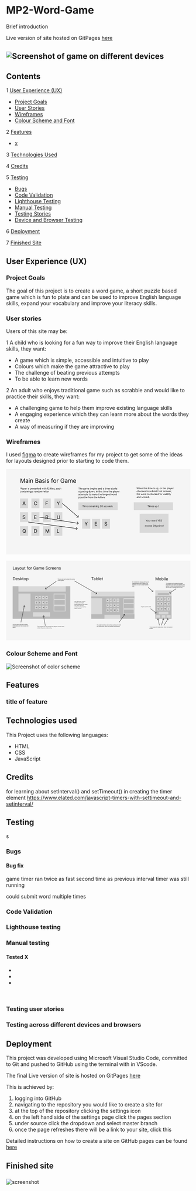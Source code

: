 # MP2-Word-Game

Brief introduction

Live version of site hosted on GitPages [here]()

![Screenshot of game on different devices]()
---
## Contents

1 [User Experience (UX)](#UX)

  * [Project Goals](#project-goals)
  * [User Stories](#user-stories)
  * [Wireframes](#wireframes)
  * [Colour Scheme and Font](#styles)

2 [Features](#features)

  * [x](#x)
 
3 [Technologies Used](#technologies-used)

4 [Credits](#credits)

5 [Testing](#testing)

  * [Bugs](#bugs)
  * [Code Validation](#code-validation)
  * [Lighthouse Testing](#lighthouse-testing)
  * [Manual Testing](#manual-testing)
  * [Testing Stories](#testing-stories)
  * [Device and Browser Testing](#testing-devices-browsers)

6 [Deployment](#deployment)

7 [Finished Site](#finished-site)

## User Experience (UX) <a name="UX"></a>
### Project Goals <a name="project-goals"></a>

The goal of this project is to create a word game, a short puzzle based game which is fun to plate and can be used to improve English language skills, expand your vocabulary and improve your literacy skills. 

### User stories <a name="user-stories"></a>

Users of this site may be:

1 A child who is looking for a fun way to improve their English language skills, they want:

  * A game which is simple, accessible and intuitive to play 
  * Colours which make the game attractive to play
  * The challenge of beating previous attempts
  * To be able to learn new words

2 An adult who enjoys traditional game such as scrabble and would like to practice their skills, they want:
 
  * A challenging game to help them improve existing language skills
  * A engaging experience which they can learn more about the words they create
  * A way of measuring if they are improving


### Wireframes <a name="wireframes"></a>
I used [figma](www.figma.com) to create wireframes for my project to get some of the ideas for layouts designed prior to starting to code them.

![Screenshot of wireframes](/assets/wireframe-1.jpg)

![Screenshot of wireframes](/assets/wireframe-2.jpg)

### Colour Scheme and Font <a name="styles"></a>

![Screenshot of color scheme]()

## Features <a name="features"></a>

### title of feature <a name=""></a>

## Technologies used <a name="technologies-used"></a>

This Project uses the following languages:

* HTML
* CSS
* JavaScript

## Credits <a name="credits"></a>

for learning about setInterval() and setTimeout() in creating the timer element
https://www.elated.com/javascript-timers-with-settimeout-and-setinterval/

## Testing  <a name="testing"></a>
s
### Bugs <a name="bugs"></a>

#### Bug fix
game timer ran twice as fast second time as previous interval timer was still running

could submit word multiple times
### Code Validation <a name="code-validation"></a>

### Lighthouse testing <a name="lighthouse-testing"></a>

### Manual testing <a name="manual-testing"></a>

#### Tested X

 * 
 * 
 * 

 <br>

### Testing user stories  <a name="testing-stories"></a>
   
### Testing across different devices and browsers  <a name="testing-devices-browsers"></a>

## Deployment <a name="deployment"></a>

This project was developed using Microsoft Visual Studio Code, committed to Git and 
pushed to GitHub using the terminal with in VScode.

The final Live version of site is hosted on GitPages [here]() 

This is achieved by:

 1. logging into GitHub
 2. navigating to the repository you would like to create a site for
 3. at the top of the repository clicking the settings icon
 4. on the left hand side of the settings page click the pages section
 5. under source click the dropdown and select master branch
 6. once the page refreshes there will be a link to your site, click this

Detailed instructions on how to create a site on GitHub pages can be found [here](https://docs.github.com/en/pages/getting-started-with-github-pages/creating-a-github-pages-site)

## Finished site  <a name="finished-site"></a>

###  <a name=""></a>

![screenshot]()




